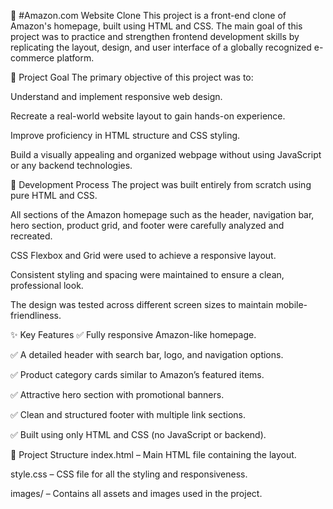🛒 #Amazon.com Website Clone
This project is a front-end clone of Amazon's homepage, built using HTML and CSS. The main goal of this project was to practice and strengthen frontend development skills by replicating the layout, design, and user interface of a globally recognized e-commerce platform.

🎯 Project Goal
The primary objective of this project was to:

Understand and implement responsive web design.

Recreate a real-world website layout to gain hands-on experience.

Improve proficiency in HTML structure and CSS styling.

Build a visually appealing and organized webpage without using JavaScript or any backend technologies.

🔨 Development Process
The project was built entirely from scratch using pure HTML and CSS.

All sections of the Amazon homepage such as the header, navigation bar, hero section, product grid, and footer were carefully analyzed and recreated.

CSS Flexbox and Grid were used to achieve a responsive layout.

Consistent styling and spacing were maintained to ensure a clean, professional look.

The design was tested across different screen sizes to maintain mobile-friendliness.

✨ Key Features
✅ Fully responsive Amazon-like homepage.

✅ A detailed header with search bar, logo, and navigation options.

✅ Product category cards similar to Amazon’s featured items.

✅ Attractive hero section with promotional banners.

✅ Clean and structured footer with multiple link sections.

✅ Built using only HTML and CSS (no JavaScript or backend).

📁 Project Structure
index.html – Main HTML file containing the layout.

style.css – CSS file for all the styling and responsiveness.

images/ – Contains all assets and images used in the project.
